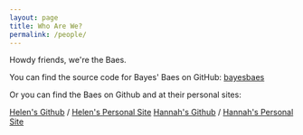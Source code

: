 ```yaml
---
layout: page
title: Who Are We?
permalink: /people/
---
```


Howdy friends, we're the Baes.

You can find the source code for Bayes' Baes on GitHub:
[bayesbaes](https://github.com/bayesbaes/bayesbaes.github.io)

Or you can find the Baes on Github and at their personal sites:

[Helen's Github](https://github.com/helenfyan) /
[Helen's Personal Site](https://helenfyan.weebly.com)
[Hannah's Github](https://github.com/hannahvwatkins) /
[Hannah's Personal Site](https://hannahvwatkins.weebly.com)

